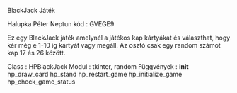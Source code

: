 BlackJack Játék

Halupka Péter
Neptun kód : GVEGE9

Ez egy BlackJack játék amelynél a játékos kap kártyákat és választhat, hogy kér még e 1-10 ig kártyát vagy megáll. Az osztó csak egy random számot kap 17 és 26 között.

Class : HPBlackJack
Modul : tkinter, random
Függvények : __init__
            hp_draw_card
            hp_stand
            hp_restart_game
            hp_initialize_game
            hp_check_game_status

